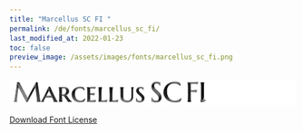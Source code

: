 ```yaml
---
title: "Marcellus SC FI "
permalink: /de/fonts/marcellus_sc_fi/
last_modified_at: 2022-01-23
toc: false
preview_image: /assets/images/fonts/marcellus_sc_fi.png
---
```

![MarcellusSCFI](/assets/images/fonts/marcellus_sc_fi.png)

[Download Font License](https://github.com/inkstitch/inkstitch/tree/main/fonts/marcelusSC_FI/LICENSE)